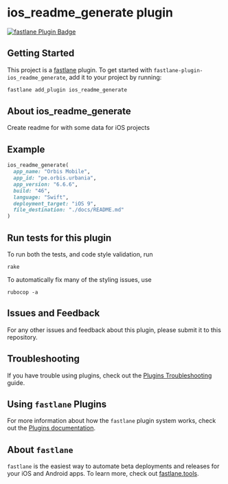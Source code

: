 # ios_readme_generate plugin

[![fastlane Plugin Badge](https://rawcdn.githack.com/fastlane/fastlane/master/fastlane/assets/plugin-badge.svg)](https://rubygems.org/gems/fastlane-plugin-ios_readme_generate)

## Getting Started

This project is a [fastlane](https://github.com/fastlane/fastlane) plugin. To get started with `fastlane-plugin-ios_readme_generate`, add it to your project by running:

```bash
fastlane add_plugin ios_readme_generate
```

## About ios_readme_generate

Create readme for with some data for iOS projects

## Example

```ruby
ios_readme_generate(
  app_name: "Orbis Mobile",
  app_id: "pe.orbis.urbania",
  app_version: "6.6.6",
  build: "46",
  language: "Swift",
  deployment_target: "iOS 9",
  file_destination: "./docs/README.md"
)
```

## Run tests for this plugin

To run both the tests, and code style validation, run

```
rake
```

To automatically fix many of the styling issues, use
```
rubocop -a
```

## Issues and Feedback

For any other issues and feedback about this plugin, please submit it to this repository.

## Troubleshooting

If you have trouble using plugins, check out the [Plugins Troubleshooting](https://docs.fastlane.tools/plugins/plugins-troubleshooting/) guide.

## Using `fastlane` Plugins

For more information about how the `fastlane` plugin system works, check out the [Plugins documentation](https://docs.fastlane.tools/plugins/create-plugin/).

## About `fastlane`

`fastlane` is the easiest way to automate beta deployments and releases for your iOS and Android apps. To learn more, check out [fastlane.tools](https://fastlane.tools).
